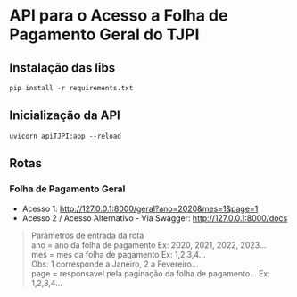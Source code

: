 # API para o Acesso a Folha de Pagamento Geral do TJPI

## Instalação das libs
```pip install -r requirements.txt```

## Inicialização da API
```uvicorn apiTJPI:app --reload```

## Rotas

### Folha de Pagamento Geral
* Acesso 1: http://127.0.0.1:8000/geral?ano=2020&mes=1&page=1
* Acesso 2 / Acesso Alternativo - Via Swagger: http://127.0.0.1:8000/docs

> Parâmetros de entrada da rota </br>
> ano = ano da folha de pagamento Ex: 2020, 2021, 2022, 2023... </br>
> mes = mes da folha de pagamento Ex: 1,2,3,4... </br>Obs: 1 corresponde a Janeiro, 2 a Fevereiro...</br>
> page = responsavel pela paginação da folha de pagamento... Ex: 1,2,3,4...</br>
